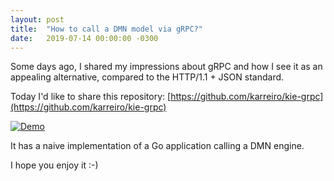 ```yaml
---
layout: post
title:  "How to call a DMN model via gRPC?"
date:   2019-07-14 00:00:00 -0300
---
```


Some days ago, I shared my impressions about gRPC and how I see it as an appealing alternative, compared to the HTTP/1.1 + JSON standard.

Today I'd like to share this repository:
[https://github.com/karreiro/kie-grpc](https://github.com/karreiro/kie-grpc)

[![Demo](/assets/dmn-grpc-demo.gif "Demo")](/assets/dmn-grpc-demo.gif)

It has a naive implementation of a Go application calling a DMN engine.

I hope you enjoy it :-)

